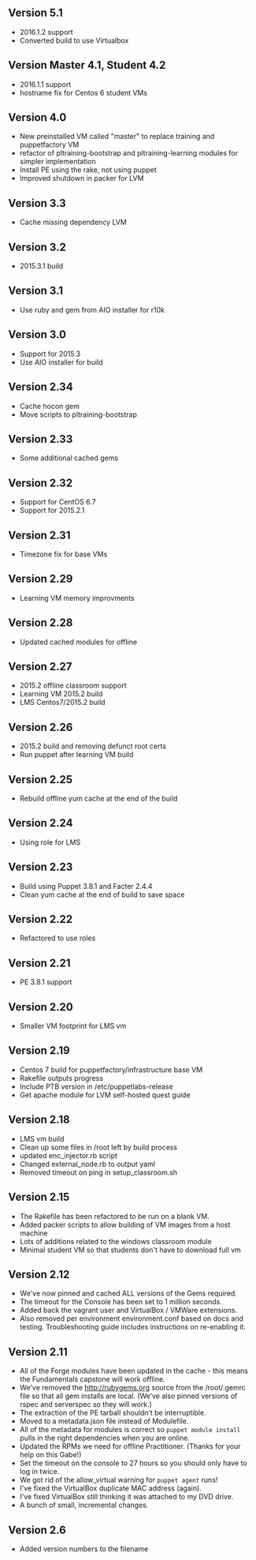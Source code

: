 ## Version 5.1

* 2016.1.2 support
* Converted build to use Virtualbox

## Version Master 4.1, Student 4.2

* 2016.1.1 support
* hostname fix for Centos 6 student VMs

## Version 4.0

* New preinstalled VM called "master" to replace training and puppetfactory VM
* refactor of pltraining-bootstrap and pltraining-learning modules for simpler implementation
* Install PE using the rake, not using puppet
* Improved shutdown in packer for LVM

## Version 3.3

* Cache missing dependency LVM

## Version 3.2

* 2015.3.1 build

## Version 3.1

* Use ruby and gem from AIO installer for r10k

## Version 3.0

* Support for 2015.3
* Use AIO installer for build

## Version 2.34

* Cache hocon gem
* Move scripts to pltraining-bootstrap

## Version 2.33

* Some additional cached gems


## Version 2.32

* Support for CentOS 6.7
* Support for 2015.2.1

## Version 2.31
* Timezone fix for base VMs

## Version 2.29
* Learning VM memory improvments

## Version 2.28
* Updated cached modules for offline

## Version 2.27
* 2015.2 offline classroom support
* Learning VM 2015.2 build
* LMS Centos7/2015.2 build

## Version 2.26
* 2015.2 build and removing defunct root certs
* Run puppet after learning VM build

## Version 2.25
* Rebuild offline yum cache at the end of the build

## Version 2.24
* Using role for LMS

## Version 2.23
* Build using Puppet 3.8.1 and Facter 2.4.4
* Clean yum cache at the end of build to save space

## Version 2.22

* Refactored to use roles

## Version 2.21
* PE 3.8.1 support

## Version 2.20
* Smaller VM footprint for LMS vm

## Version 2.19
* Centos 7 build for puppetfactory/infrastructure base VM
* Rakefile outputs progress
* Include PTB version in /etc/puppetlabs-release
* Get apache module for LVM self-hosted quest guide

## Version 2.18
* LMS vm build
* Clean up some files in /root left by build process
* updated enc_injector.rb script
* Changed external_node.rb to output yaml
* Removed timeout on ping in setup_classroom.sh

## Version 2.15
* The Rakefile has been refactored to be run on a blank VM.
* Added packer scripts to allow building of VM images from a host machine
* Lots of additions related to the windows classroom module
* Minimal student VM so that students don't have to download full vm

## Version 2.12
* We've now pinned and cached ALL versions of the Gems required.
* The timeout for the Console has been set to 1 million seconds.
* Added back the vagrant user and VirtualBox / VMWare extensions.
* Also removed per environment environment.conf based on docs and testing. Troubleshooting guide includes instructions on re-enabling it.

## Version 2.11
* All of the Forge modules have been updated in the cache - this means the Fundamentals capstone will work offline.
* We’ve removed the http://rubygems.org source from the /root/.gemrc file so that all gem installs are local. (We’ve also pinned versions of rspec and serverspec so they will work.) 
* The extraction of the PE tarball shouldn’t be interruptible.
* Moved to a metadata.json file instead of Modulefile.
* All of the metadata for modules is correct so `puppet module install` pulls in the right dependencies when you are online.
* Updated the RPMs we need for offline Practitioner. (Thanks for your help on this Gabe!)
* Set the timeout on the console to 27 hours so you should only have to log in twice.
* We got rid of the allow_virtual warning for `puppet agent` runs!
* I've fixed the VirtualBox duplicate MAC address (again).
* I've fixed VirtualBox still thinking it was attached to my DVD drive.
* A bunch of small, incremental changes.

## Version 2.6
* Added version numbers to the filename
